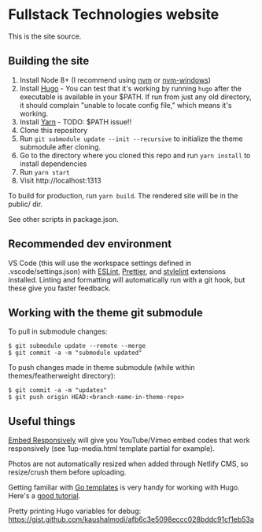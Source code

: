 # Fullstack Technologies website

This is the site source.

## Building the site

1. Install Node 8+ (I recommend using [nvm](https://github.com/creationix/nvm) or [nvm-windows](https://github.com/coreybutler/nvm-windows/releases))
2. Install [Hugo](https://gohugo.io/getting-started/installing) - You can test that it's working by running `hugo` after the executable is available in your $PATH. If run from just any old directory, it should complain "unable to locate config file," which means it's working.
3. Install [Yarn](https://yarnpkg.com/en/) - TODO: $PATH issue!!
4. Clone this repository
5. Run `git submodule update --init --recursive` to initialize the theme submodule after cloning.
4. Go to the directory where you cloned this repo and run `yarn install` to install dependencies
5. Run `yarn start`
6. Visit http://localhost:1313

To build for production, run `yarn build`. The rendered site will be in the public/ dir.

See other scripts in package.json.

## Recommended dev environment

VS Code (this will use the workspace settings defined in .vscode/settings.json) with [ESLint](https://marketplace.visualstudio.com/items?itemName=dbaeumer.vscode-eslint), [Prettier](https://marketplace.visualstudio.com/items?itemName=esbenp.prettier-vscode), and [stylelint](https://marketplace.visualstudio.com/items?itemName=shinnn.stylelint) extensions installed. Linting and formatting will automatically run with a git hook, but these give you faster feedback.

## Working with the theme git submodule

To pull in submodule changes:

```
$ git submodule update --remote --merge
$ git commit -a -m "submodule updated"
```

To push changes made in theme submodule (while within themes/featherweight directory):

```
$ git commit -a -m "updates"
$ git push origin HEAD:<branch-name-in-theme-repo>
```

## Useful things

[Embed Responsively](http://embedresponsively.com/) will give you YouTube/Vimeo embed codes that work responsively (see 1up-media.html template partial for example).

Photos are not automatically resized when added through Netlify CMS, so resize/crush them before uploading.

Getting familiar with [Go templates](https://golang.org/pkg/text/template/) is very handy for working with Hugo. Here's a [good tutorial](https://code.tutsplus.com/tutorials/text-generation-with-go-templates--cms-30441).

Pretty printing Hugo variables for debug: https://gist.github.com/kaushalmodi/afb6c3e5098eccc028bddc91cf1eb53a